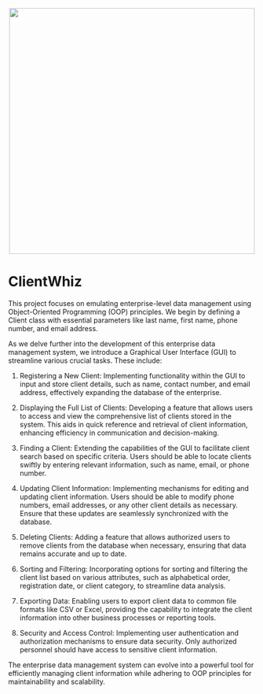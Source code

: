 <div align="center">
  <img src="https://media.giphy.com/media/7jtU9sxHNLZuv8HZCa/giphy.gif" width="500"/>
</div>

# ClientWhiz
This project focuses on emulating enterprise-level data management using Object-Oriented Programming (OOP) principles. 
We begin by defining a Client class with essential parameters like last name, first name, phone number, and email address.

As we delve further into the development of this enterprise data management system, we introduce a Graphical User Interface (GUI) to streamline various crucial tasks. These include:

1. Registering a New Client: Implementing functionality within the GUI to input and store client details, such as name, contact number, and email address, effectively expanding the database of the enterprise.

2. Displaying the Full List of Clients: Developing a feature that allows users to access and view the comprehensive list of clients stored in the system. This aids in quick reference and retrieval of client information, enhancing efficiency in communication and decision-making.

3. Finding a Client: Extending the capabilities of the GUI to facilitate client search based on specific criteria. Users should be able to locate clients swiftly by entering relevant information, such as name, email, or phone number.

4. Updating Client Information: Implementing mechanisms for editing and updating client information. Users should be able to modify phone numbers, email addresses, or any other client details as necessary. Ensure that these updates are seamlessly synchronized with the database.

5. Deleting Clients: Adding a feature that allows authorized users to remove clients from the database when necessary, ensuring that data remains accurate and up to date.

6. Sorting and Filtering: Incorporating options for sorting and filtering the client list based on various attributes, such as alphabetical order, registration date, or client category, to streamline data analysis.

7. Exporting Data: Enabling users to export client data to common file formats like CSV or Excel, providing the capability to integrate the client information into other business processes or reporting tools.

8. Security and Access Control: Implementing user authentication and authorization mechanisms to ensure data security. Only authorized personnel should have access to sensitive client information.

The enterprise data management system can evolve into a powerful tool for efficiently managing client information while adhering to OOP principles for maintainability and scalability.






